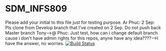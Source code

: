 # SDM_INFS809
Please add your initial to this file just for testing purpose.
Ar
Phuc: 2 Sep: Pls clone from Develop branch that I've created on 2 Sep. Do not push back Master branch
Tony-->@ Phuc: Just test, how can i change default branch cause i don't have admin rights for this repos, anyne have any idea????-->I have the answer, no worries.
[![Build Status](https://travis-ci.org/juea01/SDM_INFS809.svg?branch=development)](https://travis-ci.org/juea01/SDM_INFS809)
